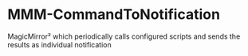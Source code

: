 # MMM-CommandToNotification
MagicMirror² which periodically calls configured scripts and sends the results as individual notification

